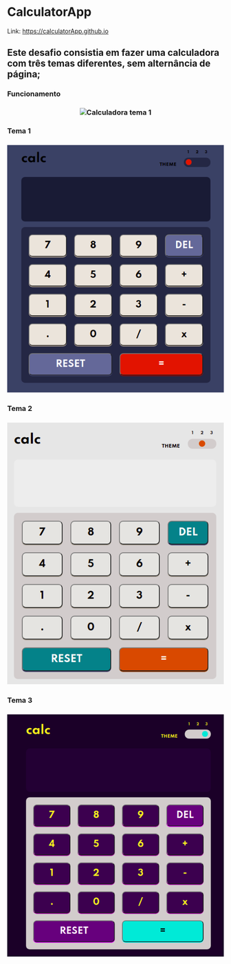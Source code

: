# CalculatorApp

Link: https://calculatorApp.github.io

## Este desafio consistia em fazer uma calculadora com três temas diferentes, sem alternância de página;

### Funcionamento

<h3 align="center">
  <img alt="Calculadora tema 1" title="#calculatorApp" src="./assets/images/calculadora-gif.png" />
</h3>

### Tema 1

<h3 align="center">
  <img alt="Calculadora tema 1" title="#calculatorApp" src="./assets/images/calculadora-tema1.png" />
</h3>

### Tema 2

<h3 align="center">
  <img alt="Calculadora tema 1" title="#calculatorApp" src="./assets/images/calculadora-tema2.png" />
</h3>

### Tema 3

<h3 align="center">
  <img alt="Calculadora tema 1" title="#calculatorApp" src="./assets/images/calculadora-tema3.png" />
</h3>
